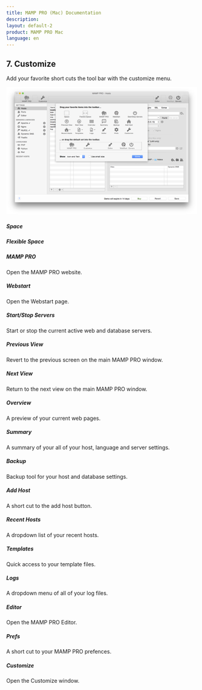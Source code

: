 ```yaml
---
title: MAMP PRO (Mac) Documentation
description: 
layout: default-2
product: MAMP PRO Mac
language: en
---
```


## 7. Customize

Add your favorite short cuts the tool bar with the customize menu.

![MAMP](Customise.png)

##### Space

##### Flexible Space

##### MAMP PRO
Open the MAMP PRO website.

##### Webstart
Open the Webstart page.

##### Start/Stop Servers
Start or stop the current active web and database servers.

##### Previous View
Revert to the previous screen on the main MAMP PRO window.

##### Next View
Return to the next view on the main MAMP PRO window.

##### Overview
A preview of your current web pages.

##### Summary
A summary of your all of your host, language and server settings.

##### Backup
Backup tool for your host and database settings.

##### Add Host
A short cut to the add host button.

##### Recent Hosts
A dropdown list of your recent hosts.

##### Templates
Quick access to your template files.

##### Logs
A dropdown menu of all of your log files.

##### Editor
Open the MAMP PRO Editor.

##### Prefs
A short cut to your MAMP PRO prefences.

##### Customize
Open the Customize window.


